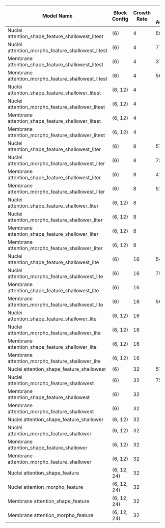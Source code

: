 | Model Name                                | Block Config  | Growth Rate | Blind Test Accuracy | Metrics File Link  [metrics.npz](./metrics_gbr_inception.ipynb)                       |
|-------------------------------------------|---------------|-------------|---------------------|------------------------------------------|
| Nuclei attention_shape_feature_shallowest_litest    | (6)           | 4           |   59.17%            |  
| Nuclei attention_morpho_feature_shallowest_litest   | (6)           | 4           |   77.5%            |  
| Membrane attention_shape_feature_shallowest_litest  | (6)           | 4           |   37.5%            |  
| Membrane attention_morpho_feature_shallowest_litest | (6)           | 4           |   56.67%            |  
| Nuclei attention_shape_feature_shallower_litest     | (6, 12)       | 4           |               | 
| Nuclei attention_morpho_feature_shallower_litest    | (6, 12)       | 4           |               | 
| Membrane attention_shape_feature_shallower_litest   | (6, 12)       | 4           |                | 
| Membrane attention_morpho_feature_shallower_litest  | (6, 12)       | 4           |               | 
| Nuclei attention_shape_feature_shallowest_liter     | (6)           | 8           |  57.5%             | 
| Nuclei attention_morpho_feature_shallowest_liter    | (6)           | 8           |  73.33%             | 
| Membrane attention_shape_feature_shallowest_liter   | (6)           | 8           |  41.67%              | 
| Membrane attention_morpho_feature_shallowest_liter  | (6)           | 8           |  51.67%             |
| Nuclei attention_shape_feature_shallower_liter      | (6, 12)       | 8           |              | 
| Nuclei attention_morpho_feature_shallower_liter     | (6, 12)       | 8           |             |
| Membrane attention_shape_feature_shallower_liter    | (6, 12)       | 8           |                | 
| Membrane attention_morpho_feature_shallower_liter   | (6, 12)       | 8           |             | 
| Nuclei attention_shape_feature_shallowest_lite      | (6)           | 16          |  54.17%            | 
| Nuclei attention_morpho_feature_shallowest_lite     | (6)           | 16          |  75%            | 
| Membrane attention_shape_feature_shallowest_lite    | (6)           | 16          |             | 
| Membrane attention_morpho_feature_shallowest_lite   | (6)           | 16          |   50%            | 
| Nuclei attention_shape_feature_shallower_lite       | (6, 12)       | 16          |               | 
| Nuclei attention_morpho_feature_shallower_lite      | (6, 12)       | 16          |              | 
| Membrane attention_shape_feature_shallower_lite     | (6, 12)       | 16          |              |
| Membrane attention_morpho_feature_shallower_lite    | (6, 12)       | 16          |              |
| Nuclei attention_shape_feature_shallowest      | (6)           | 32          |   57.5%            | 
| Nuclei attention_morpho_feature_shallowest     | (6)           | 32          |     75%        | 
| Membrane attention_shape_feature_shallowest    | (6)           | 32          |               | 
| Membrane attention_morpho_feature_shallowest   | (6)           | 32          |              | 
| Nuclei attention_shape_feature_shallower            | (6, 12)       | 32          |                | 
| Nuclei attention_morpho_feature_shallower           | (6, 12)       | 32          |               | 
| Membrane attention_shape_feature_shallower          | (6, 12)       | 32          |                | 
| Membrane attention_morpho_feature_shallower         | (6, 12)       | 32          |              | 
| Nuclei attention_shape_feature                      | (6, 12, 24)   | 32          |                | 
| Nuclei attention_morpho_feature                     | (6, 12, 24)   | 32          |                | 
| Membrane attention_shape_feature                    | (6, 12, 24)   | 32          |               | 
| Membrane attention_morpho_feature                   | (6, 12, 24)   | 32          |                | 

